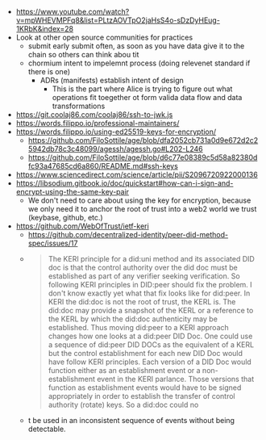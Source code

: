 - https://www.youtube.com/watch?v=mpWHEVMPFq8&list=PLtzAOVTpO2jaHsS4o-sDzDyHEug-1KRbK&index=28
- Look at other open source communities for practices
  - submit early submit often, as soon as you have data give it to the chain so others can think abou tit
  - chormium intent to impelemnt process (doing relevenet standard if there is one)
    - ADRs (manifests) establish intent of design
      - This is the part where Alice is trying to figure out what operations fit toegether ot form valida data flow and data transformations
- https://git.coolaj86.com/coolaj86/ssh-to-jwk.js
- https://words.filippo.io/professional-maintainers/
- https://words.filippo.io/using-ed25519-keys-for-encryption/
  - https://github.com/FiloSottile/age/blob/dfa2052cb731a0d9e672d2c25942db78c3c48099/agessh/agessh.go#L202-L246
  - https://github.com/FiloSottile/age/blob/d6c77e08389c5d58a82380dfc93a47685cd6a860/README.md#ssh-keys
- https://www.sciencedirect.com/science/article/pii/S2096720922000136
- https://libsodium.gitbook.io/doc/quickstart#how-can-i-sign-and-encrypt-using-the-same-key-pair
  - We don't need to care about using the key for encryption, because we only need it to anchor the root of trust into a web2 world we trust (keybase, github, etc.)
- https://github.com/WebOfTrust/ietf-keri
  - https://github.com/decentralized-identity/peer-did-method-spec/issues/17
  - > The KERI principle for a did:uni method and its associated DID doc is that the control authority over the did doc must be established as part of any verifier seeking verification. So following KERI principles in DID:peer should fix the problem. I don't know exactly yet what that fix looks like for did:peer. In KERI the did:doc is not the root of trust, the KERL is. The did:doc may provide a snapshot of the KERL or a reference to the KERL by which the did:doc authenticity may be established. Thus moving did:peer to a KERI approach changes how one looks at a did:peer DID Doc. One could use a sequence of did:peer DID DOCs as the equivalent of a KERL but the control establishment for each new DID Doc would have follow KERI principles. Each version of a DID Doc would function either as an establishment event or a non-establishment event in the KERI parlance. Those versions that function as establishment events would have to be signed appropriately in order to establish the transfer of control authority (rotate) keys. So a did:doc could no
  - t be used in an inconsistent sequence of events without being detectable.